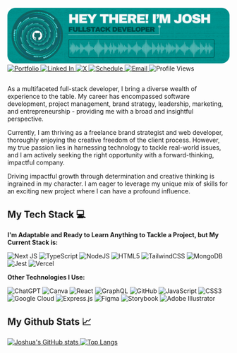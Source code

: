 <div>
    
![Header](./github-header.png)
<a href="https://www.joshuaduncan.info/" target="_blank">    
![Portfolio](https://badgen.net/static/VIEW%20MY/PORTFOLIO/?color=009490)
</a>
<a href="https://www.linkedin.com/in/jduncan017/" target="_blank">
![Linked In](https://badgen.net/static/VIEW%20MY/LINKEDIN/?color=009490)
</a>
<a href="https://twitter.com/Jduncan017" target="_blank">
![X](https://badgen.net/static/VIEW%20MY/X%20(TWITTER)/?color=009490)
</a>
<a href="https://calendly.com/jduncan017/1-hour-meeting" target="_blank">
![Schedule](https://badgen.net/static/SCHEDULE/MEETING/?color=009490)
</a>
<a href="mailto:emailjoshduncan@gmail.com" target="_blank">
![Email](https://badgen.net/static/SEND/EMAIL/?color=009490)
</a>
![Profile Views](https://komarev.com/ghpvc/?username=jduncan017&label=PROFILE+VIEWS&color=009490)

##
As a multifaceted full-stack developer, I bring a diverse wealth of experience to the table. My career has encompassed software development, project management, brand strategy, leadership, marketing, and entrepreneurship - providing me with a broad and insightful perspective.

Currently, I am thriving as a freelance brand strategist and web developer, thoroughly enjoying the creative freedom of the client process. However, my true passion lies in harnessing technology to tackle real-world issues, and I am actively seeking the right opportunity with a forward-thinking, impactful company.

Driving impactful growth through determination and creative thinking is ingrained in my character. I am eager to leverage my unique mix of skills for an exciting new project where I can have a profound influence.
    
<h2><strong>My Tech Stack 💻</strong></h2>
<strong>I'm Adaptable and Ready to Learn Anything to Tackle a Project, but My Current Stack is:</strong></p>

![Next JS](https://img.shields.io/badge/Next-black?style=for-the-badge&logo=next.js&logoColor=white)
![TypeScript](https://img.shields.io/badge/typescript-%23007ACC.svg?style=for-the-badge&logo=typescript&logoColor=white)
![NodeJS](https://img.shields.io/badge/node.js-6DA55F?style=for-the-badge&logo=node.js&logoColor=white)
![HTML5](https://img.shields.io/badge/html5-%23E34F26.svg?style=for-the-badge&logo=html5&logoColor=white)
![TailwindCSS](https://img.shields.io/badge/tailwindcss-%2338B2AC.svg?style=for-the-badge&logo=tailwind-css&logoColor=white)
![MongoDB](https://img.shields.io/badge/MongoDB-%234ea94b.svg?style=for-the-badge&logo=mongodb&logoColor=white)
![Jest](https://img.shields.io/badge/-jest-%23C21325?style=for-the-badge&logo=jest&logoColor=white)
![Vercel](https://img.shields.io/badge/vercel-%23000000.svg?style=for-the-badge&logo=vercel&logoColor=white)

<strong>Other Technologies I Use:</strong></p>

![ChatGPT](https://img.shields.io/badge/chatGPT-74aa9c?style=for-the-badge&logo=openai&logoColor=white)
![Canva](https://img.shields.io/badge/Canva-%2300C4CC.svg?style=for-the-badge&logo=Canva&logoColor=white)
![React](https://img.shields.io/badge/react-%2320232a.svg?style=for-the-badge&logo=react&logoColor=%2361DAFB)
![GraphQL](https://img.shields.io/badge/-GraphQL-E10098?style=for-the-badge&logo=graphql&logoColor=white)
![GitHub](https://img.shields.io/badge/github-%23121011.svg?style=for-the-badge&logo=github&logoColor=white)
![JavaScript](https://img.shields.io/badge/javascript-%23323330.svg?style=for-the-badge&logo=javascript&logoColor=%23F7DF1E)
![CSS3](https://img.shields.io/badge/css3-%231572B6.svg?style=for-the-badge&logo=css3&logoColor=white)
![Google Cloud](https://img.shields.io/badge/GoogleCloud-%234285F4.svg?style=for-the-badge&logo=google-cloud&logoColor=white)
![Express.js](https://img.shields.io/badge/express.js-%23404d59.svg?style=for-the-badge&logo=express&logoColor=%2361DAFB)
![Figma](https://img.shields.io/badge/figma-%23F24E1E.svg?style=for-the-badge&logo=figma&logoColor=white)
![Storybook](https://img.shields.io/badge/-Storybook-FF4785?style=for-the-badge&logo=storybook&logoColor=white)
![Adobe Illustrator](https://img.shields.io/badge/adobe%20illustrator-%23FF9A00.svg?style=for-the-badge&logo=adobe%20illustrator&logoColor=white)

<div>
<h2>My Github Stats 📈</h2>
    <a href="https://github.com/anuraghazra/github-readme-stats">
        <img src="https://github-readme-stats.vercel.app/api?username=jduncan017&theme=gotham&rank_icon=github&show_icons=true&line_height=28" alt="Joshua's GitHub stats">
    </a>
    <a href="https://github.com/anuraghazra/github-readme-stats">
        <img src="https://github-readme-stats.vercel.app/api/top-langs/?username=jduncan017&theme=gotham&layout=donut" alt="Top Langs">
    </a>
</div>
</div>
